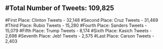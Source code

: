 #Total Number of Tweets: 109,825 
---
#First Place: Clinton Tweets - 32,148
#Second Place: Cruz Tweets - 31,469
#Third Place: Rubio Tweets - 15,280
#Fourth Place: Sanders Tweets - 15,079
#Fifth Place: Trump Tweets - 8,174
#Sixth Place: Kasich Tweets - 2,698
#Seventh Place: Jeb! Tweets - 2,575
#Last Place: Carson Tweets - 2,403

